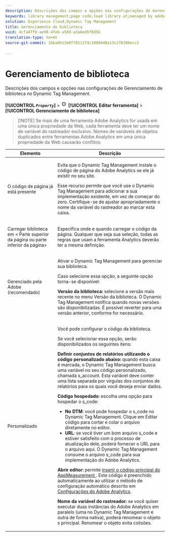 ```yaml
---
description: Descrições dos campos e opções nas configurações de Gerenciamento de biblioteca no Dynamic Tag Management.
keywords: library management;page code;load library at;managed by adobe;custom;code hosted;s_code hosted
solution: Experience Cloud,Dynamic Tag Management
title: Gerenciamento de biblioteca
uuid: 4cfa47f9-ae98-4feb-a58d-a3a6e45f8d5b
translation-type: tm+mt
source-git-commit: 16ba0b12e0f70112f4c10804d0a13c278388ecc2

---
```



# Gerenciamento de biblioteca

Descrições dos campos e opções nas configurações de Gerenciamento de biblioteca no Dynamic Tag Management.

**[!UICONTROL *`Property`*]** &gt; ![](assets/settings_gear.png) **[!UICONTROL Editar ferramenta]** &gt; **[!UICONTROL Gerenciamento de biblioteca]**

> [!NOTE] Se mais de uma ferramenta Adobe Analytics for usada em uma única propriedade da Web, cada ferramenta deve ter um nome de variável do rastreador exclusivo. Nomes de variáveis de objetos duplicados entre ferramentas Adobe Analytics em uma única propriedade da Web causarão conflitos.

<table id="table_2758C770C91B4025AD74009B360D71F7"> 
 <thead> 
  <tr> 
   <th colname="col1" class="entry"> Elemento </th> 
   <th colname="col2" class="entry"> Descrição </th> 
  </tr> 
 </thead>
 <tbody> 
  <tr> 
   <td colname="col1"> <p>O código de página já está presente </p> </td> 
   <td colname="col2"> <p> Evita que o Dynamic Tag Management instale o código de página do <span class="keyword">Adobe Analytics</span> se ele já existir no seu site. </p> <p>Esse recurso permite que você use o Dynamic Tag Management para adicionar a sua implementação existente, em vez de começar do zero. Certifique-se de ajustar apropriadamente o nome da variável do rastreador ao marcar esta caixa. </p> </td> 
  </tr> 
  <tr> 
   <td colname="col1"> <p>Carregar biblioteca em &lt;<span class="term"> Parte superior da página</span> ou <span class="term"> parte inferior da página</span>&gt; </p> </td> 
   <td colname="col2"> <p>Especifica onde e quando carregar o código da página. Qualquer que seja sua seleção, todas as regras que usam a ferramenta Analytics deverão ter a mesma definição. </p> </td> 
  </tr> 
  <tr> 
   <td colname="col1"> <p>Gerenciado pela Adobe (recomendado) </p> </td> 
   <td colname="col2"> <p>Ativar o Dynamic Tag Management para gerenciar sua biblioteca. </p> <p>Caso selecione essa opção, a seguinte opção torna-se disponível: </p> <p> <b>Versão da biblioteca:</b> selecione a versão mais recente no menu <span class="wintitle">Versão da biblioteca</span>. O Dynamic Tag Management notifica quando novas versões são disponibilizadas. É possível reverter para uma versão anterior, conforme for necessário. </p> </td> 
  </tr> 
  <tr> 
   <td colname="col1"> <p> Personalizado </p> </td> 
   <td colname="col2"> <p>Você pode configurar o código da biblioteca. </p> <p>Se você selecionar essa opção, serão disponibilizados os seguintes itens: </p> <p> <b>Definir conjuntos de relatórios utilizando o código personalizado abaixo:</b> quando esta caixa é marcada, o Dynamic Tag Management busca uma variável no seu código personalizado, chamada <span class="varname"> s_account</span>. Esta variável deve conter uma lista separada por vírgulas dos conjuntos de relatórios para os quais você deseja enviar dados. </p> <p> <b>Código hospedado:</b> escolha uma opção para hospedar o <span class="filepath">s_code</span>: </p> 
    <ul id="ul_FC395283365A4BBAA8A5FE5871D16EC6"> 
     <li id="li_36D733C533CE40F1868309130551D4DE"> <b>No DTM</b>: você pode hospedar o <span class="filepath">s_code</span> no Dynamic Tag Management. Clique em <span class="uicontrol">Editar código</span> para cortar e colar o arquivo diretamente no editor. </li> 
     <li id="li_A64734C66D254079A5E16DC8DBEDA3F6"> <b>URL</b>: se você tiver um bom arquivo <span class="filepath">s_code</span> e estiver satisfeito com o processo de atualização dele, poderá fornecer o URL para o arquivo aqui. O Dynamic Tag Management consume o arquivo <span class="filepath">s_code</span> para sua implementação do <span class="keyword">Adobe Analytics</span>. </li> 
    </ul> <p> <b>Abrir editor: </b>permite <a href="/help/implement/c-implement-with-dtm/c-aa-tool/t-appmeasurement-code.md"  > inserir o código principal do AppMeasurement </a>. Este código é preenchido automaticamente ao utilizar o método de configuração automático descrito em <a href="/help/implement/c-implement-with-dtm/c-aa-tool/analytics-dtm.md"  >Configurações do Adobe Analytics</a>. </p> <p> <b>Nome da variável do rastreador: </b>se você quiser executar duas instâncias do <span class="keyword">Adobe Analytics</span> em paralelo (uma no Dynamic Tag Management e outra de forma nativa), poderá renomear o objeto <span class="term"> s</span> principal. Renomear o objeto evita colisões. </p> </td> 
  </tr> 
 </tbody> 
</table>

